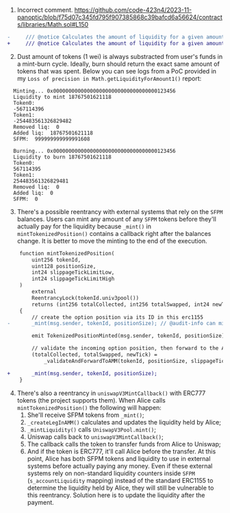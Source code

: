 1. Incorrect comment.
https://github.com/code-423n4/2023-11-panoptic/blob/f75d07c345fd795f907385868c39bafcd6a56624/contracts/libraries/Math.sol#L150
```diff
-     /// @notice Calculates the amount of liquidity for a given amount of token0 and liquidityChunk
+     /// @notice Calculates the amount of liquidity for a given amount of token1 and liquidityChunk
```
2. Dust amount of tokens (1 wei) is always substracted from user's funds in a mint-burn cycle. Ideally, burn should return the exact same amount of tokens that was spent. Below you can see logs from a PoC provided in my `Loss of precision in Math.getLiquidityForAmount1()` report:
```log
  Minting... 0x0000000000000000000000000000000000123456
  Liquidity to mint 18767501621118
  Token0:
  -567114396
  Token1:
  -254483561326829482
  Removed liq:  0
  Added liq:  18767501621118
  SFPM:  999999999999991608

  Burning... 0x0000000000000000000000000000000000123456
  Liquidity to burn 18767501621118
  Token0:
  567114395
  Token1:
  254483561326829481
  Removed liq:  0
  Added liq:  0
  SFPM:  0
```
3. There's a possible reentrancy with external systems that rely on the `SFPM` balances. Users can mint any amount of any `SFPM` tokens before they'll actually pay for the liquidity because `_mint()` in `mintTokenizedPosition()` contains a callback right after the balances change. It is better to move the minting to the end of the execution.
```diff
    function mintTokenizedPosition(
        uint256 tokenId,
        uint128 positionSize,
        int24 slippageTickLimitLow,
        int24 slippageTickLimitHigh
    )
        external
        ReentrancyLock(tokenId.univ3pool())
        returns (int256 totalCollected, int256 totalSwapped, int24 newTick)
    {
        // create the option position via its ID in this erc1155
-       _mint(msg.sender, tokenId, positionSize); // @audit-info can mint any amount of any tokenId and receive a callback

        emit TokenizedPositionMinted(msg.sender, tokenId, positionSize);

        // validate the incoming option position, then forward to the AMM for minting/burning required liquidity chunks
        (totalCollected, totalSwapped, newTick) =
            _validateAndForwardToAMM(tokenId, positionSize, slippageTickLimitLow, slippageTickLimitHigh, MINT);

+       _mint(msg.sender, tokenId, positionSize);
    }
```
4. There's also a reentrancy in `uniswapV3MintCallback()` with ERC777 tokens (the project supports them). When Alice calls `mintTokenizedPosition()` the following will happen:
      1. She'll receive SFPM tokens from `_mint()`;
      2. `_createLegInAMM()` calculates and updates the liquidity held by Alice;
      3. `_mintLiquidity()` calls `UniswapV3Pool.mint()`;
      4. Uniswap calls back to `uniswapV3MintCallback()`;
      5. The callback calls the token to transfer funds from Alice to Uniswap;
      6. And if the token is ERC777, it'll call Alice before the transfer. At this point, Alice has both SFPM tokens and liquidity to use in external systems before actually paying any money. Even if these external systems rely on non-standard liquidity counters inside `SFPM` (`s_accountLiquidity` mapping) instead of the standard ERC1155 to determine the liquidity held by Alice, they will still be vulnerable to this reentrancy.
Solution here is to update the liquidity after the payment.
